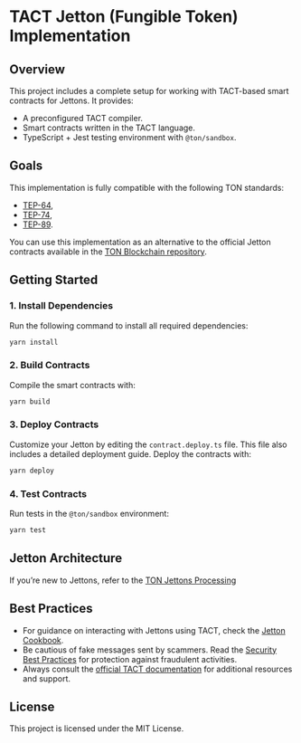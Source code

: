 # TACT Jetton (Fungible Token) Implementation

## Overview

This project includes a complete setup for working with TACT-based smart contracts for Jettons. It provides:

- A preconfigured TACT compiler.
- Smart contracts written in the TACT language.
- TypeScript + Jest testing environment with `@ton/sandbox`.

## Goals

This implementation is fully compatible with the following TON standards:
- [TEP-64](https://github.com/ton-blockchain/TEPs/blob/master/text/0064-token-data-standard.md),
- [TEP-74](https://github.com/ton-blockchain/TEPs/blob/master/text/0074-jettons-standard.md),
- [TEP-89](https://github.com/ton-blockchain/TEPs/blob/master/text/0089-jetton-wallet-discovery.md).

You can use this implementation as an alternative to the official Jetton contracts available in the [TON Blockchain repository](https://github.com/ton-blockchain/token-contract).

## Getting Started

### 1. Install Dependencies

Run the following command to install all required dependencies:

```bash
yarn install
```

### 2. Build Contracts

Compile the smart contracts with:

```bash
yarn build
```

### 3. Deploy Contracts

Customize your Jetton by editing the `contract.deploy.ts` file. This file also includes a detailed deployment guide. Deploy the contracts with:

```bash
yarn deploy
```

### 4. Test Contracts

Run tests in the `@ton/sandbox` environment:

```bash
yarn test
```

## Jetton Architecture

If you’re new to Jettons, refer to the [TON Jettons Processing](https://docs.ton.org/develop/dapps/asset-processing/jettons)

## Best Practices

- For guidance on interacting with Jettons using TACT, check the [Jetton Cookbook](https://docs.tact-lang.org/cookbook/jettons/).
- Be cautious of fake messages sent by scammers. Read the [Security Best Practices](https://docs.tact-lang.org/book/security-best-practices/) for protection against fraudulent activities.
- Always consult the [official TACT documentation](https://docs.tact-lang.org/) for additional resources and support.

## License

This project is licensed under the MIT License.
